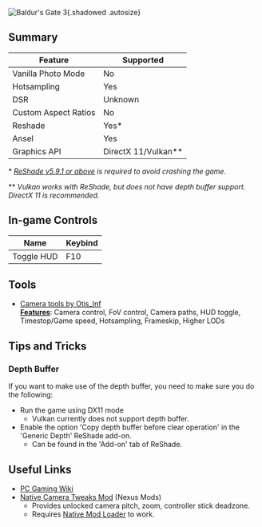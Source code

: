 ![Baldur's Gate 3](Images\baldursgate3_header.png "Shot by ashcorpdev"){.shadowed .autosize}

## Summary

| Feature              | Supported             |
| -------------------- | --------------------- |
| Vanilla Photo Mode   | No                    |
| Hotsampling          | Yes                   |
| DSR                  | Unknown               |
| Custom Aspect Ratios | No                    |
| Reshade              | Yes\*                 |
| Ansel                | Yes                   |
| Graphics API         | DirectX 11/Vulkan\*\* |

\* _[ReShade v5.9.1 or above](https://reshade.me/#download) is required to avoid crashing the game._

\*\* _Vulkan works with ReShade, but does not have depth buffer support. DirectX 11 is recommended._

## In-game Controls

| Name       | Keybind |
| ---------- | ------- |
| Toggle HUD | F10     |

## Tools

- [Camera tools by Otis_Inf](https://patreon.com/Otis_Inf)  
  **[Features](https://opm.fransbouma.com/Cameras/bg3.htm)**: Camera control, FoV control, Camera paths, HUD toggle, Timestop/Game speed, Hotsampling, Frameskip, Higher LODs

## Tips and Tricks

### Depth Buffer

If you want to make use of the depth buffer, you need to make sure you do the following:

- Run the game using DX11 mode
  - Vulkan currently does not support depth buffer.
- Enable the option 'Copy depth buffer before clear operation' in the 'Generic Depth' ReShade add-on.
  - Can be found in the 'Add-on' tab of ReShade.

## Useful Links

- [PC Gaming Wiki](https://www.pcgamingwiki.com/wiki/Baldur%27s_Gate_3)
- [Native Camera Tweaks Mod](https://www.nexusmods.com/baldursgate3/mods/945) (Nexus Mods)
  - Provides unlocked camera pitch, zoom, controller stick deadzone.
  - Requires [Native Mod Loader](https://www.nexusmods.com/baldursgate3/mods/944/) to work.
